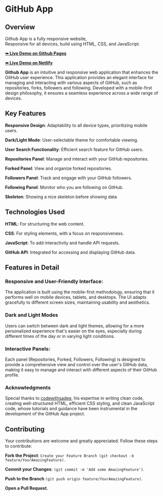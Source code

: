 # GitHub App

## Overview

Github App is a fully responsive website, <br />Responsive for all devices, build using HTML, CSS, and JavaScript.

<a href="https://billalben.github.io/github-app/"><strong>➥ Live Demo on Github Pages</strong></a>

<a href="https://github-gitfinder.netlify.app/"><strong>➥ Live Demo on Netlify</strong></a>

**Github App** is an intuitive and responsive web application that enhances the GitHub user experience. This application provides an elegant interface for managing and interacting with various aspects of GitHub, such as repositories, forks, followers and following. Developed with a mobile-first design philosophy, it ensures a seamless experience across a wide range of devices.

## Key Features

**Responsive Design**: Adaptability to all device types, prioritizing mobile users.

**Dark/Light Mode**: User-selectable theme for comfortable viewing.

**User Search Functionality**: Efficient search feature for GitHub users.

**Repositories Panel**: Manage and interact with your GitHub repositories.

**Forked Panel**: View and organize forked repositories.

**Followers Panel**: Track and engage with your GitHub followers.

**Following Panel**: Monitor who you are following on GitHub.

**Skeleton**: Showing a nice skeleton before showing data

## Technologies Used

**HTML**: For structuring the web content.

**CSS**: For styling elements, with a focus on responsiveness.

**JavaScript**: To add interactivity and handle API requests.

**GitHub API**: Integrated for accessing and displaying GitHub data.


## Features in Detail

### Responsive and User-Friendly Interface:

The application is built using the mobile-first methodology, ensuring that it performs well on mobile devices, tablets, and desktops. The UI adapts gracefully to different screen sizes, maintaining usability and aesthetics.

### Dark and Light Modes

Users can switch between dark and light themes, allowing for a more personalized experience that's easier on the eyes, especially during different times of the day or in varying light conditions.

### Interactive Panels:

Each panel (Repositories, Forked, Followers, Following) is designed to provide a comprehensive view and control over the user's GitHub data, making it easy to manage and interact with different aspects of their GitHub profile.

### Acknowledgments

Special thanks to [codewithsadee](https://github.com/codewithsadee), his expertise in writing clean code, creating well-structured HTML, efficient CSS styling, and clean JavaScript code, whose tutorials and guidance have been instrumental in the development of the GitHub App project.

## Contributing

Your contributions are welcome and greatly appreciated. Follow these steps to contribute:

**Fork the Project**: `Create your Feature Branch (git checkout -b feature/YourAmazingFeature).`

**Commit your Changes**: `(git commit -m 'Add some AmazingFeature')`.

**Push to the Branch** `(git push origin feature/YourAmazingFeature)`.

**Open a Pull Request.**
